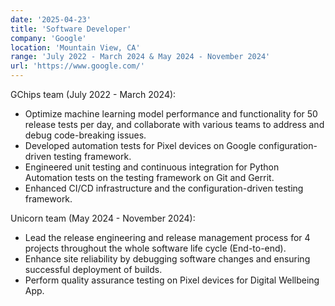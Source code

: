 ```yaml
---
date: '2025-04-23'
title: 'Software Developer'
company: 'Google'
location: 'Mountain View, CA'
range: 'July 2022 - March 2024 & May 2024 - November 2024'
url: 'https://www.google.com/'
---
```


GChips team (July 2022 - March 2024):

- Optimize machine learning model performance and functionality for 50 release tests per day, and collaborate with various teams to address and debug code-breaking issues.
- Developed automation tests for Pixel devices on Google configuration-driven testing framework.
- Engineered unit testing and continuous integration for Python Automation tests on the testing framework on Git and Gerrit.
- Enhanced CI/CD infrastructure and the configuration-driven testing framework.

Unicorn team (May 2024 - November 2024):

- Lead the release engineering and release management process for 4 projects throughout the whole software life cycle (End-to-end).
- Enhance site reliability by debugging software changes and ensuring successful deployment of builds.
- Perform quality assurance testing on Pixel devices for Digital Wellbeing App.
